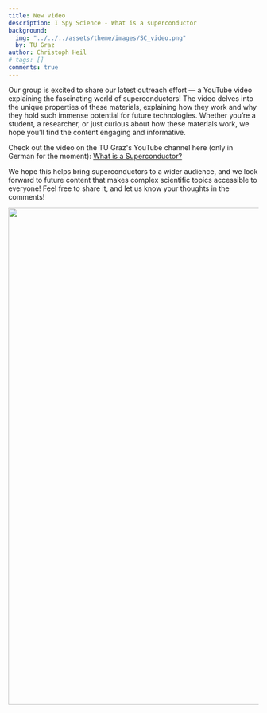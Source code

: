 ```yaml
---
title: New video
description: I Spy Science - What is a superconductor
background:
  img: "../../../assets/theme/images/SC_video.png"
  by: TU Graz
author: Christoph Heil
# tags: []
comments: true
---
```


Our group is excited to share our latest outreach effort — a YouTube video explaining the fascinating world of superconductors! 
The video delves into the unique properties of these materials, explaining how they work and why they hold such immense potential for future technologies.
Whether you’re a student, a researcher, or just curious about how these materials work, we hope you’ll find the content engaging and informative.

Check out the video on the TU Graz's YouTube channel here (only in German for the moment): [What is a Superconductor?](https://www.youtube.com/watch?v=l4u-GYTrByU)

We hope this helps bring superconductors to a wider audience, and we look forward to future content that makes complex scientific topics accessible to everyone!
Feel free to share it, and let us know your thoughts in the comments!

<img src="../../../assets/theme/images/SC_video2.png" width="1000"/>
